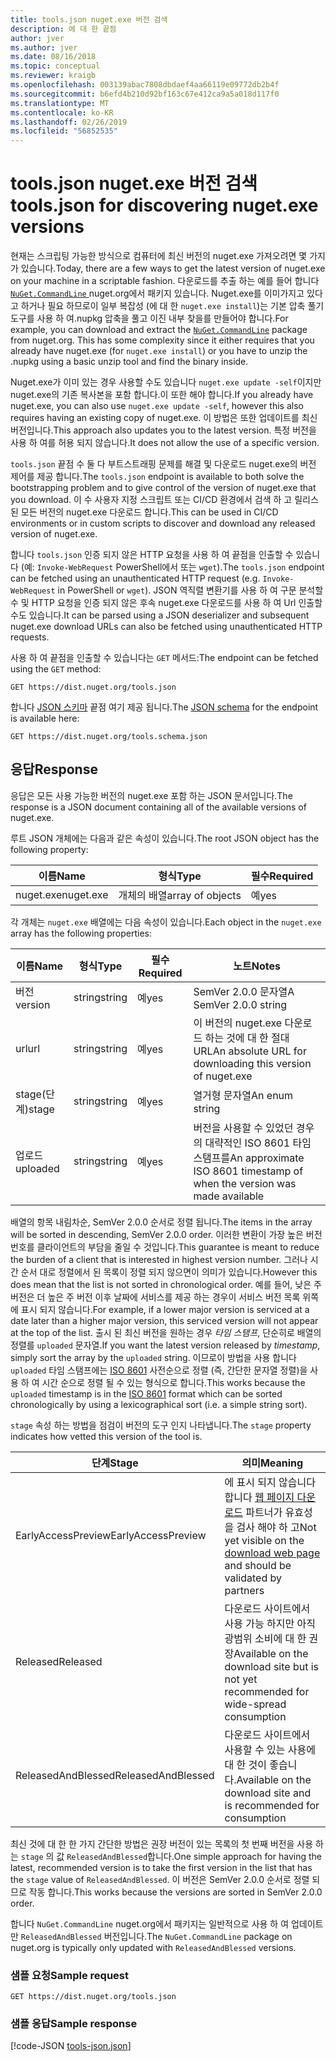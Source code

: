 ```yaml
---
title: tools.json nuget.exe 버전 검색
description: 에 대 한 끝점
author: jver
ms.author: jver
ms.date: 08/16/2018
ms.topic: conceptual
ms.reviewer: kraigb
ms.openlocfilehash: 003139abac7808dbdaef4aa66119e09772db2b4f
ms.sourcegitcommit: b6efd4b210d92bf163c67e412ca9a5a018d117f0
ms.translationtype: MT
ms.contentlocale: ko-KR
ms.lasthandoff: 02/26/2019
ms.locfileid: "56852535"
---
```

# <a name="toolsjson-for-discovering-nugetexe-versions"></a><span data-ttu-id="dac8b-103">tools.json nuget.exe 버전 검색</span><span class="sxs-lookup"><span data-stu-id="dac8b-103">tools.json for discovering nuget.exe versions</span></span>

<span data-ttu-id="dac8b-104">현재는 스크립팅 가능한 방식으로 컴퓨터에 최신 버전의 nuget.exe 가져오려면 몇 가지가 있습니다.</span><span class="sxs-lookup"><span data-stu-id="dac8b-104">Today, there are a few ways to get the latest version of nuget.exe on your machine in a scriptable fashion.</span></span> <span data-ttu-id="dac8b-105">다운로드를 추출 하는 예를 들어 합니다 [ `NuGet.CommandLine` ](https://www.nuget.org/packages/NuGet.CommandLine/) nuget.org에서 패키지 있습니다. Nuget.exe를 이미가지고 있다고 하거나 필요 하므로이 일부 복잡성 (에 대 한 `nuget.exe install`)는 기본 압축 풀기 도구를 사용 하 여.nupkg 압축을 풀고 이진 내부 찾을를 만들어야 합니다.</span><span class="sxs-lookup"><span data-stu-id="dac8b-105">For example, you can download and extract the [`NuGet.CommandLine`](https://www.nuget.org/packages/NuGet.CommandLine/) package from nuget.org. This has some complexity since it either requires that you already have nuget.exe (for `nuget.exe install`) or you have to unzip the .nupkg using a basic unzip tool and find the binary inside.</span></span>

<span data-ttu-id="dac8b-106">Nuget.exe가 이미 있는 경우 사용할 수도 있습니다 `nuget.exe update -self`이지만 nuget.exe의 기존 복사본을 포함 합니다.이 또한 해야 합니다.</span><span class="sxs-lookup"><span data-stu-id="dac8b-106">If you already have nuget.exe, you can also use `nuget.exe update -self`, however this also requires having an existing copy of nuget.exe.</span></span> <span data-ttu-id="dac8b-107">이 방법은 또한 업데이트를 최신 버전입니다.</span><span class="sxs-lookup"><span data-stu-id="dac8b-107">This approach also updates you to the latest version.</span></span> <span data-ttu-id="dac8b-108">특정 버전을 사용 하 여를 허용 되지 않습니다.</span><span class="sxs-lookup"><span data-stu-id="dac8b-108">It does not allow the use of a specific version.</span></span>

<span data-ttu-id="dac8b-109">`tools.json` 끝점 수 둘 다 부트스트래핑 문제를 해결 및 다운로드 nuget.exe의 버전 제어를 제공 합니다.</span><span class="sxs-lookup"><span data-stu-id="dac8b-109">The `tools.json` endpoint is available to both solve the bootstrapping problem and to give control of the version of nuget.exe that you download.</span></span> <span data-ttu-id="dac8b-110">이 수 사용자 지정 스크립트 또는 CI/CD 환경에서 검색 하 고 릴리스된 모든 버전의 nuget.exe 다운로드 합니다.</span><span class="sxs-lookup"><span data-stu-id="dac8b-110">This can be used in CI/CD environments or in custom scripts to discover and download any released version of nuget.exe.</span></span>

<span data-ttu-id="dac8b-111">합니다 `tools.json` 인증 되지 않은 HTTP 요청을 사용 하 여 끝점을 인출할 수 있습니다 (예: `Invoke-WebRequest` PowerShell에서 또는 `wget`).</span><span class="sxs-lookup"><span data-stu-id="dac8b-111">The `tools.json` endpoint can be fetched using an unauthenticated HTTP request (e.g. `Invoke-WebRequest` in PowerShell or `wget`).</span></span> <span data-ttu-id="dac8b-112">JSON 역직렬 변환기를 사용 하 여 구문 분석할 수 및 HTTP 요청을 인증 되지 않은 후속 nuget.exe 다운로드를 사용 하 여 Url 인출할 수도 있습니다.</span><span class="sxs-lookup"><span data-stu-id="dac8b-112">It can be parsed using a JSON deserializer and subsequent nuget.exe download URLs can also be fetched using unauthenticated HTTP requests.</span></span>

<span data-ttu-id="dac8b-113">사용 하 여 끝점을 인출할 수 있습니다는 `GET` 메서드:</span><span class="sxs-lookup"><span data-stu-id="dac8b-113">The endpoint can be fetched using the `GET` method:</span></span>

    GET https://dist.nuget.org/tools.json

<span data-ttu-id="dac8b-114">합니다 [JSON 스키마](http://json-schema.org/) 끝점 여기 제공 됩니다.</span><span class="sxs-lookup"><span data-stu-id="dac8b-114">The [JSON schema](http://json-schema.org/) for the endpoint is available here:</span></span>

    GET https://dist.nuget.org/tools.schema.json

## <a name="response"></a><span data-ttu-id="dac8b-115">응답</span><span class="sxs-lookup"><span data-stu-id="dac8b-115">Response</span></span>

<span data-ttu-id="dac8b-116">응답은 모든 사용 가능한 버전의 nuget.exe 포함 하는 JSON 문서입니다.</span><span class="sxs-lookup"><span data-stu-id="dac8b-116">The response is a JSON document containing all of the available versions of nuget.exe.</span></span>

<span data-ttu-id="dac8b-117">루트 JSON 개체에는 다음과 같은 속성이 있습니다.</span><span class="sxs-lookup"><span data-stu-id="dac8b-117">The root JSON object has the following property:</span></span>

<span data-ttu-id="dac8b-118">이름</span><span class="sxs-lookup"><span data-stu-id="dac8b-118">Name</span></span>      | <span data-ttu-id="dac8b-119">형식</span><span class="sxs-lookup"><span data-stu-id="dac8b-119">Type</span></span>             | <span data-ttu-id="dac8b-120">필수</span><span class="sxs-lookup"><span data-stu-id="dac8b-120">Required</span></span>
--------- | ---------------- | --------
<span data-ttu-id="dac8b-121">nuget.exe</span><span class="sxs-lookup"><span data-stu-id="dac8b-121">nuget.exe</span></span> | <span data-ttu-id="dac8b-122">개체의 배열</span><span class="sxs-lookup"><span data-stu-id="dac8b-122">array of objects</span></span> | <span data-ttu-id="dac8b-123">예</span><span class="sxs-lookup"><span data-stu-id="dac8b-123">yes</span></span>

<span data-ttu-id="dac8b-124">각 개체는 `nuget.exe` 배열에는 다음 속성이 있습니다.</span><span class="sxs-lookup"><span data-stu-id="dac8b-124">Each object in the `nuget.exe` array has the following properties:</span></span>

<span data-ttu-id="dac8b-125">이름</span><span class="sxs-lookup"><span data-stu-id="dac8b-125">Name</span></span>     | <span data-ttu-id="dac8b-126">형식</span><span class="sxs-lookup"><span data-stu-id="dac8b-126">Type</span></span>   | <span data-ttu-id="dac8b-127">필수</span><span class="sxs-lookup"><span data-stu-id="dac8b-127">Required</span></span> | <span data-ttu-id="dac8b-128">노트</span><span class="sxs-lookup"><span data-stu-id="dac8b-128">Notes</span></span>
-------- | ------ | -------- | -----
<span data-ttu-id="dac8b-129">버전</span><span class="sxs-lookup"><span data-stu-id="dac8b-129">version</span></span>  | <span data-ttu-id="dac8b-130">string</span><span class="sxs-lookup"><span data-stu-id="dac8b-130">string</span></span> | <span data-ttu-id="dac8b-131">예</span><span class="sxs-lookup"><span data-stu-id="dac8b-131">yes</span></span>      | <span data-ttu-id="dac8b-132">SemVer 2.0.0 문자열</span><span class="sxs-lookup"><span data-stu-id="dac8b-132">A SemVer 2.0.0 string</span></span>
<span data-ttu-id="dac8b-133">url</span><span class="sxs-lookup"><span data-stu-id="dac8b-133">url</span></span>      | <span data-ttu-id="dac8b-134">string</span><span class="sxs-lookup"><span data-stu-id="dac8b-134">string</span></span> | <span data-ttu-id="dac8b-135">예</span><span class="sxs-lookup"><span data-stu-id="dac8b-135">yes</span></span>      | <span data-ttu-id="dac8b-136">이 버전의 nuget.exe 다운로드 하는 것에 대 한 절대 URL</span><span class="sxs-lookup"><span data-stu-id="dac8b-136">An absolute URL for downloading this version of nuget.exe</span></span>
<span data-ttu-id="dac8b-137">stage(단계)</span><span class="sxs-lookup"><span data-stu-id="dac8b-137">stage</span></span>    | <span data-ttu-id="dac8b-138">string</span><span class="sxs-lookup"><span data-stu-id="dac8b-138">string</span></span> | <span data-ttu-id="dac8b-139">예</span><span class="sxs-lookup"><span data-stu-id="dac8b-139">yes</span></span>      | <span data-ttu-id="dac8b-140">열거형 문자열</span><span class="sxs-lookup"><span data-stu-id="dac8b-140">An enum string</span></span>
<span data-ttu-id="dac8b-141">업로드</span><span class="sxs-lookup"><span data-stu-id="dac8b-141">uploaded</span></span> | <span data-ttu-id="dac8b-142">string</span><span class="sxs-lookup"><span data-stu-id="dac8b-142">string</span></span> | <span data-ttu-id="dac8b-143">예</span><span class="sxs-lookup"><span data-stu-id="dac8b-143">yes</span></span>      | <span data-ttu-id="dac8b-144">버전을 사용할 수 있었던 경우의 대략적인 ISO 8601 타임 스탬프를</span><span class="sxs-lookup"><span data-stu-id="dac8b-144">An approximate ISO 8601 timestamp of when the version was made available</span></span>

<span data-ttu-id="dac8b-145">배열의 항목 내림차순, SemVer 2.0.0 순서로 정렬 됩니다.</span><span class="sxs-lookup"><span data-stu-id="dac8b-145">The items in the array will be sorted in descending, SemVer 2.0.0 order.</span></span> <span data-ttu-id="dac8b-146">이러한 변환이 가장 높은 버전 번호를 클라이언트의 부담을 줄일 수 것입니다.</span><span class="sxs-lookup"><span data-stu-id="dac8b-146">This guarantee is meant to reduce the burden of a client that is interested in highest version number.</span></span> <span data-ttu-id="dac8b-147">그러나 시간 순서 대로 정렬에서 된 목록이 정렬 되지 않으면이 의미가 있습니다.</span><span class="sxs-lookup"><span data-stu-id="dac8b-147">However this does mean that the list is not sorted in chronological order.</span></span> <span data-ttu-id="dac8b-148">예를 들어, 낮은 주 버전은 더 높은 주 버전 이후 날짜에 서비스를 제공 하는 경우이 서비스 버전 목록 위쪽에 표시 되지 않습니다.</span><span class="sxs-lookup"><span data-stu-id="dac8b-148">For example, if a lower major version is serviced at a date later than a higher major version, this serviced version will not appear at the top of the list.</span></span> <span data-ttu-id="dac8b-149">출시 된 최신 버전을 원하는 경우 *타임 스탬프*, 단순히로 배열의 정렬를 `uploaded` 문자열.</span><span class="sxs-lookup"><span data-stu-id="dac8b-149">If you want the latest version released by *timestamp*, simply sort the array by the `uploaded` string.</span></span> <span data-ttu-id="dac8b-150">이므로이 방법을 사용 합니다 `uploaded` 타임 스탬프에는 [ISO 8601](https://www.iso.org/iso-8601-date-and-time-format.html) 사전순으로 정렬 (즉, 간단한 문자열 정렬)을 사용 하 여 시간 순으로 정렬 될 수 있는 형식으로 합니다.</span><span class="sxs-lookup"><span data-stu-id="dac8b-150">This works because the `uploaded` timestamp is in the [ISO 8601](https://www.iso.org/iso-8601-date-and-time-format.html) format which can be sorted chronologically by using a lexicographical sort (i.e. a simple string sort).</span></span>

<span data-ttu-id="dac8b-151">`stage` 속성 하는 방법을 점검이 버전의 도구 인지 나타냅니다.</span><span class="sxs-lookup"><span data-stu-id="dac8b-151">The `stage` property indicates how vetted this version of the tool is.</span></span> 

<span data-ttu-id="dac8b-152">단계</span><span class="sxs-lookup"><span data-stu-id="dac8b-152">Stage</span></span>              | <span data-ttu-id="dac8b-153">의미</span><span class="sxs-lookup"><span data-stu-id="dac8b-153">Meaning</span></span>
------------------ | ------
<span data-ttu-id="dac8b-154">EarlyAccessPreview</span><span class="sxs-lookup"><span data-stu-id="dac8b-154">EarlyAccessPreview</span></span> | <span data-ttu-id="dac8b-155">에 표시 되지 않습니다 합니다 [웹 페이지 다운로드](https://www.nuget.org/downloads) 파트너가 유효성을 검사 해야 하 고</span><span class="sxs-lookup"><span data-stu-id="dac8b-155">Not yet visible on the [download web page](https://www.nuget.org/downloads) and should be validated by partners</span></span>
<span data-ttu-id="dac8b-156">Released</span><span class="sxs-lookup"><span data-stu-id="dac8b-156">Released</span></span>           | <span data-ttu-id="dac8b-157">다운로드 사이트에서 사용 가능 하지만 아직 광범위 소비에 대 한 권장</span><span class="sxs-lookup"><span data-stu-id="dac8b-157">Available on the download site but is not yet recommended for wide-spread consumption</span></span>
<span data-ttu-id="dac8b-158">ReleasedAndBlessed</span><span class="sxs-lookup"><span data-stu-id="dac8b-158">ReleasedAndBlessed</span></span> | <span data-ttu-id="dac8b-159">다운로드 사이트에서 사용할 수 있는 사용에 대 한 것이 좋습니다.</span><span class="sxs-lookup"><span data-stu-id="dac8b-159">Available on the download site and is recommended for consumption</span></span>

<span data-ttu-id="dac8b-160">최신 것에 대 한 한 가지 간단한 방법은 권장 버전이 있는 목록의 첫 번째 버전을 사용 하는 `stage` 의 값 `ReleasedAndBlessed`합니다.</span><span class="sxs-lookup"><span data-stu-id="dac8b-160">One simple approach for having the latest, recommended version is to take the first version in the list that has the `stage` value of `ReleasedAndBlessed`.</span></span> <span data-ttu-id="dac8b-161">이 버전은 SemVer 2.0.0 순서로 정렬 되므로 작동 합니다.</span><span class="sxs-lookup"><span data-stu-id="dac8b-161">This works because the versions are sorted in SemVer 2.0.0 order.</span></span>

<span data-ttu-id="dac8b-162">합니다 `NuGet.CommandLine` nuget.org에서 패키지는 일반적으로 사용 하 여 업데이트만 `ReleasedAndBlessed` 버전입니다.</span><span class="sxs-lookup"><span data-stu-id="dac8b-162">The `NuGet.CommandLine` package on nuget.org is typically only updated with `ReleasedAndBlessed` versions.</span></span>

### <a name="sample-request"></a><span data-ttu-id="dac8b-163">샘플 요청</span><span class="sxs-lookup"><span data-stu-id="dac8b-163">Sample request</span></span>

    GET https://dist.nuget.org/tools.json

### <a name="sample-response"></a><span data-ttu-id="dac8b-164">샘플 응답</span><span class="sxs-lookup"><span data-stu-id="dac8b-164">Sample response</span></span>

[!code-JSON [tools-json.json](./_data/tools-json.json)]

